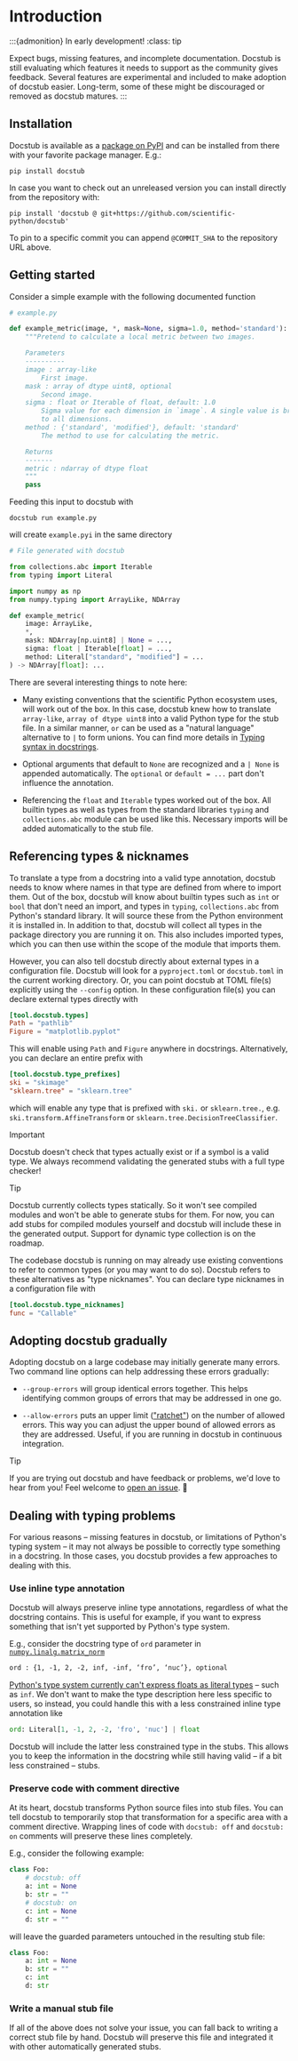 # Introduction

:::{admonition} In early development!
:class: tip

Expect bugs, missing features, and incomplete documentation.
Docstub is still evaluating which features it needs to support as the community gives feedback.
Several features are experimental and included to make adoption of docstub easier.
Long-term, some of these might be discouraged or removed as docstub matures.
:::


## Installation

Docstub is available as a [package on PyPI](https://pypi.org/project/docstub/) and can be installed from there with your favorite package manager. E.g.:

```shell
pip install docstub
```

In case you want to check out an unreleased version you can install directly from the repository with:

```shell
pip install 'docstub @ git+https://github.com/scientific-python/docstub'
```

To pin to a specific commit you can append `@COMMIT_SHA` to the repository URL above.


## Getting started

Consider a simple example with the following documented function

<!--- The following block is checked by the test suite --->
<!--- begin example.py --->

```python
# example.py

def example_metric(image, *, mask=None, sigma=1.0, method='standard'):
    """Pretend to calculate a local metric between two images.

    Parameters
    ----------
    image : array-like
        First image.
    mask : array of dtype uint8, optional
        Second image.
    sigma : float or Iterable of float, default: 1.0
        Sigma value for each dimension in `image`. A single value is broadcast
        to all dimensions.
    method : {'standard', 'modified'}, default: 'standard'
        The method to use for calculating the metric.

    Returns
    -------
    metric : ndarray of dtype float
    """
    pass
```

<!--- end example.py --->

Feeding this input to docstub with

```shell
docstub run example.py
```

will create `example.pyi` in the same directory

<!--- The following block is checked by the test suite --->
<!--- begin example.pyi --->

```python
# File generated with docstub

from collections.abc import Iterable
from typing import Literal

import numpy as np
from numpy.typing import ArrayLike, NDArray

def example_metric(
    image: ArrayLike,
    *,
    mask: NDArray[np.uint8] | None = ...,
    sigma: float | Iterable[float] = ...,
    method: Literal["standard", "modified"] = ...
) -> NDArray[float]: ...
```

<!--- end example.pyi --->

There are several interesting things to note here:

- Many existing conventions that the scientific Python ecosystem uses, will work out of the box.
  In this case, docstub knew how to translate `array-like`, `array of dtype uint8` into a valid Python type for the stub file.
  In a similar manner, `or` can be used as a "natural language" alternative to `|` to form unions.
  You can find more details in [Typing syntax in docstrings](typing_syntax.md).

- Optional arguments that default to `None` are recognized and a `| None` is appended automatically.
  The `optional` or `default = ...` part don't influence the annotation.

- Referencing the `float` and `Iterable` types worked out of the box.
  All builtin types as well as types from the standard libraries `typing` and `collections.abc` module can be used like this.
  Necessary imports will be added automatically to the stub file.


## Referencing types & nicknames

To translate a type from a docstring into a valid type annotation, docstub needs to know where names in that type are defined from where to import them.
Out of the box, docstub will know about builtin types such as `int` or `bool` that don't need an import, and types in `typing`, `collections.abc` from Python's standard library.
It will source these from the Python environment it is installed in.
In addition to that, docstub will collect all types in the package directory you are running it on.
This also includes imported types, which you can then use within the scope of the module that imports them.

However, you can also tell docstub directly about external types in a configuration file.
Docstub will look for a `pyproject.toml` or `docstub.toml` in the current working directory.
Or, you can point docstub at TOML file(s) explicitly using the `--config` option.
In these configuration file(s) you can declare external types directly with

```toml
[tool.docstub.types]
Path = "pathlib"
Figure = "matplotlib.pyplot"
```

This will enable using `Path` and `Figure` anywhere in docstrings.
Alternatively, you can declare an entire prefix with

```toml
[tool.docstub.type_prefixes]
ski = "skimage"
"sklearn.tree" = "sklearn.tree"
```

which will enable any type that is prefixed with `ski.` or `sklearn.tree.`, e.g. `ski.transform.AffineTransform` or `sklearn.tree.DecisionTreeClassifier`.

> [!IMPORTANT]
> Docstub doesn't check that types actually exist or if a symbol is a valid type.
> We always recommend validating the generated stubs with a full type checker!

> [!TIP]
> Docstub currently collects types statically.
> So it won't see compiled modules and won't be able to generate stubs for them.
> For now, you can add stubs for compiled modules yourself and docstub will include these in the generated output.
> Support for dynamic type collection is on the roadmap.


The codebase docstub is running on may already use existing conventions to refer to common types (or you may want to do so).
Docstub refers to these alternatives as "type nicknames".
You can declare type nicknames in a configuration file with
```toml
[tool.docstub.type_nicknames]
func = "Callable"
```


## Adopting docstub gradually

Adopting docstub on a large codebase may initially generate many errors.
Two command line options can help addressing these errors gradually:

* `--group-errors` will group identical errors together.
  This helps identifying common groups of errors that may be addressed in one go.

* `--allow-errors` puts an upper limit (["ratchet"](https://qntm.org/ratchet)) on the number of allowed errors.
  This way you can adjust the upper bound of allowed errors as they are addressed.
  Useful, if you are running in docstub in continuous integration.

> [!TIP]
> If you are trying out docstub and have feedback or problems, we'd love to hear from you!
> Feel welcome to [open an issue](https://github.com/scientific-python/docstub/issues/new/choose). 🚀


## Dealing with typing problems

For various reasons – missing features in docstub, or limitations of Python's typing system – it may not always be possible to correctly type something in a docstring.
In those cases, you docstub provides a few approaches to dealing with this.


### Use inline type annotation

Docstub will always preserve inline type annotations, regardless of what the docstring contains.
This is useful for example, if you want to express something that isn't yet supported by Python's type system.

E.g., consider the docstring type of `ord` parameter in [`numpy.linalg.matrix_norm`](https://numpy.org/doc/stable/reference/generated/numpy.linalg.matrix_norm.html)
```rst
ord : {1, -1, 2, -2, inf, -inf, ‘fro’, ‘nuc’}, optional
```
[Python's type system currently can't express floats as literal types](https://typing.python.org/en/latest/spec/literal.html#:~:text=Floats%3A%20e.g.%20Literal%5B3.14%5D) – such as `inf`.
We don't want to make the type description here less specific to users, so instead, you could handle this with a less constrained inline type annotation like
```python
ord: Literal[1, -1, 2, -2, 'fro', 'nuc'] | float
```
Docstub will include the latter less constrained type in the stubs.
This allows you to keep the information in the docstring while still having valid – if a bit less constrained – stubs.


### Preserve code with comment directive

At its heart, docstub transforms Python source files into stub files.
You can tell docstub to temporarily stop that transformation for a specific area with a comment directive.
Wrapping lines of code with `docstub: off` and `docstub: on` comments will preserve these lines completely.

E.g., consider the following example:
```python
class Foo:
    # docstub: off
    a: int = None
    b: str = ""
    # docstub: on
    c: int = None
    d: str = ""
```
will leave the guarded parameters untouched in the resulting stub file:
```python
class Foo:
    a: int = None
    b: str = ""
    c: int
    d: str
```

### Write a manual stub file

If all of the above does not solve your issue, you can fall back to writing a correct stub file by hand.
Docstub will preserve this file and integrated it with other automatically generated stubs.
